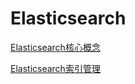 # Elasticsearch

[Elasticsearch核心概念](./subfile/_1Elasticsearch核心概念.md)

[Elasticsearch索引管理](./subfile/_2Elasticsearch索引管理.md)
